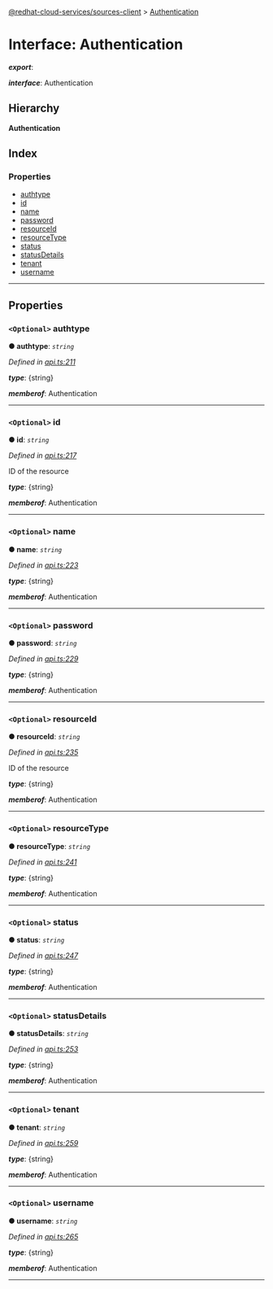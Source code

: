 [@redhat-cloud-services/sources-client](../README.md) > [Authentication](../interfaces/authentication.md)

# Interface: Authentication

*__export__*: 

*__interface__*: Authentication

## Hierarchy

**Authentication**

## Index

### Properties

* [authtype](authentication.md#authtype)
* [id](authentication.md#id)
* [name](authentication.md#name)
* [password](authentication.md#password)
* [resourceId](authentication.md#resourceid)
* [resourceType](authentication.md#resourcetype)
* [status](authentication.md#status)
* [statusDetails](authentication.md#statusdetails)
* [tenant](authentication.md#tenant)
* [username](authentication.md#username)

---

## Properties

<a id="authtype"></a>

### `<Optional>` authtype

**● authtype**: *`string`*

*Defined in [api.ts:211](https://github.com/RedHatInsights/javascript-clients/blob/master/packages/sources/api.ts#L211)*

*__type__*: {string}

*__memberof__*: Authentication

___
<a id="id"></a>

### `<Optional>` id

**● id**: *`string`*

*Defined in [api.ts:217](https://github.com/RedHatInsights/javascript-clients/blob/master/packages/sources/api.ts#L217)*

ID of the resource

*__type__*: {string}

*__memberof__*: Authentication

___
<a id="name"></a>

### `<Optional>` name

**● name**: *`string`*

*Defined in [api.ts:223](https://github.com/RedHatInsights/javascript-clients/blob/master/packages/sources/api.ts#L223)*

*__type__*: {string}

*__memberof__*: Authentication

___
<a id="password"></a>

### `<Optional>` password

**● password**: *`string`*

*Defined in [api.ts:229](https://github.com/RedHatInsights/javascript-clients/blob/master/packages/sources/api.ts#L229)*

*__type__*: {string}

*__memberof__*: Authentication

___
<a id="resourceid"></a>

### `<Optional>` resourceId

**● resourceId**: *`string`*

*Defined in [api.ts:235](https://github.com/RedHatInsights/javascript-clients/blob/master/packages/sources/api.ts#L235)*

ID of the resource

*__type__*: {string}

*__memberof__*: Authentication

___
<a id="resourcetype"></a>

### `<Optional>` resourceType

**● resourceType**: *`string`*

*Defined in [api.ts:241](https://github.com/RedHatInsights/javascript-clients/blob/master/packages/sources/api.ts#L241)*

*__type__*: {string}

*__memberof__*: Authentication

___
<a id="status"></a>

### `<Optional>` status

**● status**: *`string`*

*Defined in [api.ts:247](https://github.com/RedHatInsights/javascript-clients/blob/master/packages/sources/api.ts#L247)*

*__type__*: {string}

*__memberof__*: Authentication

___
<a id="statusdetails"></a>

### `<Optional>` statusDetails

**● statusDetails**: *`string`*

*Defined in [api.ts:253](https://github.com/RedHatInsights/javascript-clients/blob/master/packages/sources/api.ts#L253)*

*__type__*: {string}

*__memberof__*: Authentication

___
<a id="tenant"></a>

### `<Optional>` tenant

**● tenant**: *`string`*

*Defined in [api.ts:259](https://github.com/RedHatInsights/javascript-clients/blob/master/packages/sources/api.ts#L259)*

*__type__*: {string}

*__memberof__*: Authentication

___
<a id="username"></a>

### `<Optional>` username

**● username**: *`string`*

*Defined in [api.ts:265](https://github.com/RedHatInsights/javascript-clients/blob/master/packages/sources/api.ts#L265)*

*__type__*: {string}

*__memberof__*: Authentication

___

